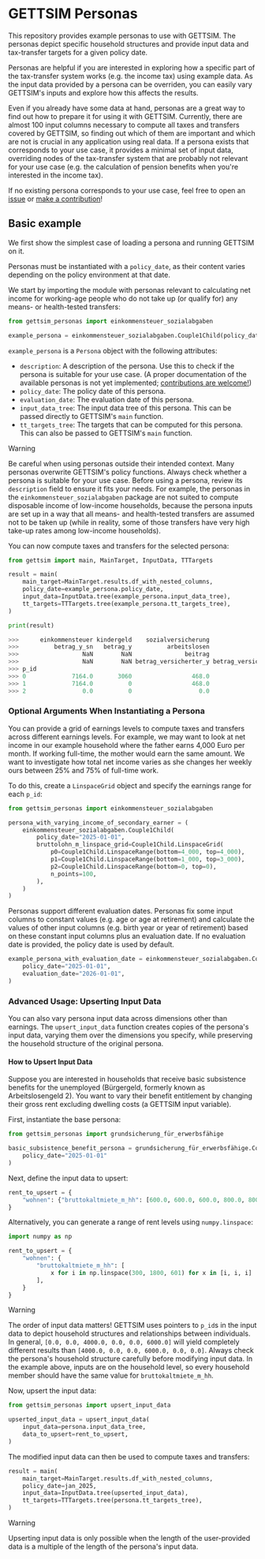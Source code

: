 # GETTSIM Personas

This repository provides example personas to use with GETTSIM. The personas depict
specific household structures and provide input data and tax-transfer targets for a
given policy date.

Personas are helpful if you are interested in exploring how a specific part of the
tax-transfer system works (e.g. the income tax) using example data. As the input data
provided by a persona can be overriden, you can easily vary GETTSIM's inputs and explore
how this affects the results.

Even if you already have some data at hand, personas are a great way to find out how to
prepare it for using it with GETTSIM. Currently, there are almost 100 input columns
necessary to compute all taxes and transfers covered by GETTSIM, so finding out which of
them are important and which are not is crucial in any application using real data. If a
persona exists that corresponds to your use case, it provides a minimal set of input
data, overriding nodes of the tax-transfer system that are probably not relevant for
your use case (e.g. the calculation of pension benefits when you're interested in the
income tax).

If no existing persona corresponds to your use case, feel free to open an
[issue](https://github.com/ttsim-dev/gettsim-personas/issues) or
[make a contribution](https://gettsim.readthedocs.io/en/stable/gettsim_developer/how-to-contribute.html)!

## Basic example

We first show the simplest case of loading a persona and running GETTSIM on it.

Personas must be instantiated with a `policy_date`, as their content varies depending on
the policy environment at that date.

We start by importing the module with personas relevant to calculating net income for
working-age people who do not take up (or qualify for) any means- or health-tested
transfers:

```python
from gettsim_personas import einkommensteuer_sozialabgaben

example_persona = einkommensteuer_sozialabgaben.Couple1Child(policy_date="2025-01-01")
```

`example_persona` is a `Persona` object with the following attributes:

- `description`: A description of the persona. Use this to check if the persona is
  suitable for your use case. (A proper documentation of the available personas is not
  yet implemented;
  [contributions are welcome!](https://github.com/ttsim-dev/gettsim-personas/issues/9))
- `policy_date`: The policy date of this persona.
- `evaluation_date`: The evaluation date of this persona.
- `input_data_tree`: The input data tree of this persona. This can be passed directly to
  GETTSIM's `main` function.
- `tt_targets_tree`: The targets that can be computed for this persona. This can also be
  passed to GETTSIM's `main` function.

> [!WARNING]
> Be careful when using personas outside their intended context. Many personas overwrite
> GETTSIM's policy functions. Always check whether a persona is suitable for your use
> case. Before using a persona, review its `description` field to ensure it fits your
> needs. For example, the personas in the `einkommensteuer_sozialabgaben` package are
> not suited to compute disposable income of low-income households, because the persona
> inputs are set up in a way that all means- and health-tested transfers are assumed not
> to be taken up (while in reality, some of those transfers have very high take-up rates
> among low-income households).

You can now compute taxes and transfers for the selected persona:

```python
from gettsim import main, MainTarget, InputData, TTTargets

result = main(
    main_target=MainTarget.results.df_with_nested_columns,
    policy_date=example_persona.policy_date,
    input_data=InputData.tree(example_persona.input_data_tree),
    tt_targets=TTTargets.tree(example_persona.tt_targets_tree),
)

print(result)

>>>      einkommensteuer kindergeld    sozialversicherung
>>>          betrag_y_sn   betrag_y          arbeitslosen               kranken                pflege                 rente
>>>                  NaN        NaN               beitrag               beitrag               beitrag               beitrag
>>>                  NaN        NaN betrag_versicherter_y betrag_versicherter_y betrag_versicherter_y betrag_versicherter_y
>>> p_id
>>> 0             7164.0       3060                 468.0                3078.0                 648.0                3348.0
>>> 1             7164.0          0                 468.0                3078.0                 648.0                3348.0
>>> 2                0.0          0                   0.0                   0.0                   0.0                   0.0
```

### Optional Arguments When Instantiating a Persona

You can provide a grid of earnings levels to compute taxes and transfers across
different earnings levels. For example, we may want to look at net income in our example
household where the father earns 4,000 Euro per month. If working full-time, the mother
would earn the same amount. We want to investigate how total net income varies as she
changes her weekly ours between 25% and 75% of full-time work.

To do this, create a `LinspaceGrid` object and specify the earnings range for each
`p_id`:

```python
from gettsim_personas import einkommensteuer_sozialabgaben

persona_with_varying_income_of_secondary_earner = (
    einkommensteuer_sozialabgaben.Couple1Child(
        policy_date="2025-01-01",
        bruttolohn_m_linspace_grid=Couple1Child.LinspaceGrid(
            p0=Couple1Child.LinspaceRange(bottom=4_000, top=4_000),
            p1=Couple1Child.LinspaceRange(bottom=1_000, top=3_000),
            p2=Couple1Child.LinspaceRange(bottom=0, top=0),
            n_points=100,
        ),
    )
)
```

Personas support different evaluation dates. Personas fix some input columns to constant
values (e.g. age or age at retirement) and calculate the values of other input columns
(e.g. birth year or year of retirement) based on these constant input columns plus an
evaluation date. If no evaluation date is provided, the policy date is used by default.

```python
example_persona_with_evaluation_date = einkommensteuer_sozialabgaben.Couple1Child(
    policy_date="2025-01-01",
    evaluation_date="2026-01-01",
)
```

### Advanced Usage: Upserting Input Data

You can also vary persona input data across dimensions other than earnings. The
`upsert_input_data` function creates copies of the persona's input data, varying them
over the dimensions you specify, while preserving the household structure of the
original persona.

#### How to Upsert Input Data

Suppose you are interested in households that receive basic subsistence benefits for the
unemployed (Bürgergeld, formerly known as Arbeitslosengeld 2). You want to vary their
benefit entitlement by changing their gross rent excluding dwelling costs (a GETTSIM
input variable).

First, instantiate the base persona:

```python
from gettsim_personas import grundsicherung_für_erwerbsfähige

basic_subsistence_benefit_persona = grundsicherung_für_erwerbsfähige.Couple1Child(
    policy_date="2025-01-01"
)
```

Next, define the input data to upsert:

```python
rent_to_upsert = {
    "wohnen": {"bruttokaltmiete_m_hh": [600.0, 600.0, 600.0, 800.0, 800.0, 800.0]}
}
```

Alternatively, you can generate a range of rent levels using `numpy.linspace`:

```python
import numpy as np

rent_to_upsert = {
    "wohnen": {
        "bruttokaltmiete_m_hh": [
            x for i in np.linspace(300, 1800, 601) for x in [i, i, i]
        ],
    }
}
```

> [!WARNING]
> The order of input data matters! GETTSIM uses pointers to `p_id`s in the input data to
> depict household structures and relationships between individuals. In general,
> `[0.0, 0.0, 4000.0, 0.0, 0.0, 6000.0]` will yield completely different results than
> `[4000.0, 0.0, 0.0, 6000.0, 0.0, 0.0]`. Always check the persona's household structure
> carefully before modifying input data. In the example above, inputs are on the
> household level, so every household member should have the same value for
> `bruttokaltmiete_m_hh`.

Now, upsert the input data:

```python
from gettsim_personas import upsert_input_data

upserted_input_data = upsert_input_data(
    input_data=persona.input_data_tree,
    data_to_upsert=rent_to_upsert,
)
```

The modified input data can then be used to compute taxes and transfers:

```python
result = main(
    main_target=MainTarget.results.df_with_nested_columns,
    policy_date=jan_2025,
    input_data=InputData.tree(upserted_input_data),
    tt_targets=TTTargets.tree(persona.tt_targets_tree),
)
```

> [!WARNING]
> Upserting input data is only possible when the length of the user-provided data is a
> multiple of the length of the persona's input data.
